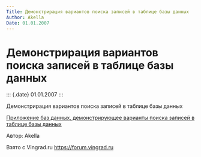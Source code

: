 ```yaml
---
Title: Демонстрирация вариантов поиска записей в таблице базы данных
Author: Akella
Date: 01.01.2007
---
```



Демонстрирация вариантов поиска записей в таблице базы данных
=============================================================

::: {.date}
01.01.2007
:::

Демонстрирация вариантов поиска записей в таблице базы данных

[Приложение баз данных, демонстрирующее варианты поиска записей в
таблице базы данных](/zip/14_2.zip)

Автор: Akella

Взято с Vingrad.ru <https://forum.vingrad.ru>
